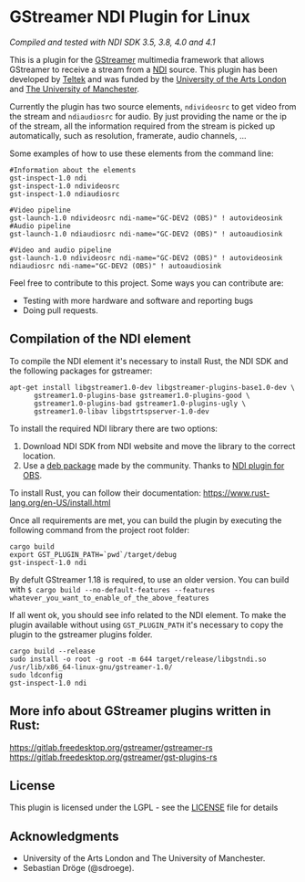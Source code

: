 GStreamer NDI Plugin for Linux
====================

*Compiled and tested with NDI SDK 3.5, 3.8, 4.0 and 4.1*

This is a plugin for the [GStreamer](https://gstreamer.freedesktop.org/) multimedia framework that allows GStreamer to receive a stream from a [NDI](https://www.newtek.com/ndi/) source. This plugin has been developed by [Teltek](http://teltek.es/) and was funded by the [University of the Arts London](https://www.arts.ac.uk/) and [The University of Manchester](https://www.manchester.ac.uk/).

Currently the plugin has two source elements, `ndivideosrc` to get video from the stream and `ndiaudiosrc` for audio. By just providing the name or the ip of the stream, all the information required from the stream is picked up automatically, such as resolution, framerate, audio channels, ...

Some examples of how to use these elements from the command line:

```
#Information about the elements
gst-inspect-1.0 ndi
gst-inspect-1.0 ndivideosrc
gst-inspect-1.0 ndiaudiosrc

#Video pipeline
gst-launch-1.0 ndivideosrc ndi-name="GC-DEV2 (OBS)" ! autovideosink
#Audio pipeline
gst-launch-1.0 ndiaudiosrc ndi-name="GC-DEV2 (OBS)" ! autoaudiosink

#Video and audio pipeline
gst-launch-1.0 ndivideosrc ndi-name="GC-DEV2 (OBS)" ! autovideosink ndiaudiosrc ndi-name="GC-DEV2 (OBS)" ! autoaudiosink
```

Feel free to contribute to this project. Some ways you can contribute are:
* Testing with more hardware and software and reporting bugs
* Doing pull requests.

Compilation of the NDI element
-------
To compile the NDI element it's necessary to install Rust, the NDI SDK and the following packages for gstreamer:

```
apt-get install libgstreamer1.0-dev libgstreamer-plugins-base1.0-dev \
      gstreamer1.0-plugins-base gstreamer1.0-plugins-good \
      gstreamer1.0-plugins-bad gstreamer1.0-plugins-ugly \
      gstreamer1.0-libav libgstrtspserver-1.0-dev

```
To install the required NDI library there are two options:
1. Download NDI SDK from NDI website and move the library to the correct location.
2. Use a [deb package](https://github.com/Palakis/obs-ndi/releases/download/4.5.2/libndi3_3.5.1-1_amd64.deb) made by the community. Thanks to [NDI plugin for OBS](https://github.com/Palakis/obs-ndi).

To install Rust, you can follow their documentation: https://www.rust-lang.org/en-US/install.html

Once all requirements are met, you can build the plugin by executing the following command from the project root folder:

```
cargo build
export GST_PLUGIN_PATH=`pwd`/target/debug
gst-inspect-1.0 ndi
```

By defult GStreamer 1.18 is required, to use an older version. You can build with `$ cargo build --no-default-features --features whatever_you_want_to_enable_of_the_above_features`
      

If all went ok, you should see info related to the NDI element. To make the plugin available without using `GST_PLUGIN_PATH` it's necessary to copy the plugin to the gstreamer plugins folder.
```
cargo build --release
sudo install -o root -g root -m 644 target/release/libgstndi.so /usr/lib/x86_64-linux-gnu/gstreamer-1.0/
sudo ldconfig
gst-inspect-1.0 ndi
```

More info about GStreamer plugins written in Rust:
----------------------------------
https://gitlab.freedesktop.org/gstreamer/gstreamer-rs
https://gitlab.freedesktop.org/gstreamer/gst-plugins-rs


License
-------
This plugin is licensed under the LGPL - see the [LICENSE](LICENSE) file for details


Acknowledgments
-------
* University of the Arts London and The University of Manchester.
* Sebastian Dröge (@sdroege).
